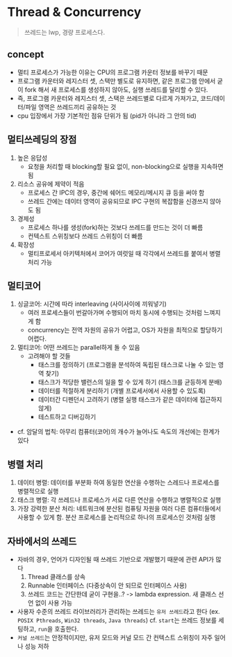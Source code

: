 # Thread & Concurrency
> 쓰레드는 lwp, 경량 프로세스다.


## concept
- 멀티 프로세스가 가능한 이유는 CPU의 프로그램 카운터 정보를 바꾸기 때문
- 프로그램 카운터와 레지스터 셋, 스택만 별도로 유지하면, 
  같은 프로그램 안에서 굳이 fork 해서 새 프로세스를 생성하지 않아도, 
  실행 쓰레드를 달리할 수 있다.
- 즉, 프로그램 카운터와 레지스터 셋, 스택은 쓰레드별로 다르게 가져가고,
  코드/데이터/파일 영역은 쓰레드끼리 공유하는 것
- cpu 입장에서 가장 기본적인 점유 단위가 됨 (pid가 아니라 그 안의 tid)


## 멀티쓰레딩의 장점
1. 높은 응답성
    * 요청을 처리할 때 blocking할 필요 없이, non-blocking으로 실행을 지속하면 됨
2. 리소스 공유에 제약이 적음
    * 프로세스 간 IPC의 경우, 중간에 쉐어드 메모리/메시지 큐 등을 써야 함
    * 쓰레드 간에는 데이터 영역이 공유되므로 IPC 구현의 복잡함을 신경쓰지 않아도 됨 
3. 경제성
    * 프로세스 하나를 생성(fork)하는 것보다 쓰레드를 만드는 것이 더 빠름
    * 컨텍스트 스위칭보다 쓰레드 스위칭이 더 빠름
4. 확장성
    * 멀티프로세서 아키텍처에서 코어가 여럿일 때 각각에서 쓰레드를 붙여서 병렬 처리 가능


## 멀티코어
1. 싱글코어: 시간에 따라 interleaving (사이사이에 끼워넣기)
    * 여러 프로세스들이 번갈아가며 수행되어 마치 동시에 수행되는 것처럼 느껴지게 함
    * concurrency는 전역 자원의 공유가 어렵고, OS가 자원을 최적으로 할당하기 어렵다.
2. 멀티코어: 어떤 쓰레드는 parallel하게 돌 수 있음
    * 고려해야 할 것들
        - 태스크를 정의하기 (프로그램을 분석하여 독립된 태스크로 나눌 수 있는 영역 찾기)
        - 태스크가 적당한 밸런스의 일을 할 수 있게 하기 (태스크를 균등하게 분배)
        - 데이터를 적절하게 분리하기 (개별 프로세서에서 사용할 수 있도록)
        - 데이터간 디펜던시 고려하기 (병렬 실행 태스크가 같은 데이터에 접근하지 않게)
        - 테스트하고 디버깅하기 
- cf. 암달의 법칙: 아무리 컴퓨터(코어)의 개수가 늘어나도 속도의 개선에는 한계가 있다


## 병렬 처리
1. 데이터 병렬: 데이터를 부분화 하여 동일한 연산을 수행하는 스레드나 프로세스를 병렬적으로 실행
2. 태스크 병렬: 각 쓰레드나 프로세스가 서로 다른 연산을 수행하고 병렬적으로 실행
3. 가장 강력한 분산 처리: 네트워크에 분산된 컴퓨팅 자원을 여러 다른 컴퓨터들에서 사용할 수 있게 함. 분산 프로세스를 논리적으로 하나의 프로세스인 것처럼 실행


## 자바에서의 쓰레드
- 자바의 경우, 언어가 디자인될 때 쓰레드 기반으로 개발했기 때문에 관련 API가 많다
    1. Thread 클래스를 상속
    2. Runnable 인터페이스 (다중상속이 안 되므로 인터페이스 사용)
    3. 쓰레드 코드는 간단한데 굳이 구현을..? -> lambda expression. 새 클래스 선언 없이 사용 가능 
- 사용자 수준의 쓰레드 라이브러리가 관리하는 쓰레드는 `유저 쓰레드`라고 한다 (ex. `POSIX Pthreads`, `Win32 threads`, `Java threads`) cf. `start`는 쓰레드 정보를 세팅하고, `run`을 호출한다.
- `커널 쓰레드`는 안정적이지만, 유저 모드와 커널 모드 간 컨텍스트 스위칭이 자주 일어나 성능 저하
